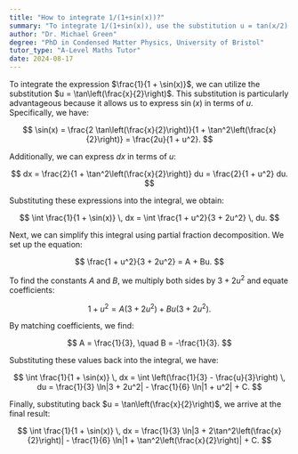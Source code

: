 ```yaml
---
title: "How to integrate 1/(1+sin(x))?"
summary: "To integrate 1/(1+sin(x)), use the substitution u = tan(x/2)."
author: "Dr. Michael Green"
degree: "PhD in Condensed Matter Physics, University of Bristol"
tutor_type: "A-Level Maths Tutor"
date: 2024-08-17
---
```


To integrate the expression $\frac{1}{1 + \sin(x)}$, we can utilize the substitution $u = \tan\left(\frac{x}{2}\right)$. This substitution is particularly advantageous because it allows us to express $\sin(x)$ in terms of $u$. Specifically, we have:

$$
\sin(x) = \frac{2 \tan\left(\frac{x}{2}\right)}{1 + \tan^2\left(\frac{x}{2}\right)} = \frac{2u}{1 + u^2}.
$$

Additionally, we can express $dx$ in terms of $u$:

$$
dx = \frac{2}{1 + \tan^2\left(\frac{x}{2}\right)} du = \frac{2}{1 + u^2} du.
$$

Substituting these expressions into the integral, we obtain:

$$
\int \frac{1}{1 + \sin(x)} \, dx = \int \frac{1 + u^2}{3 + 2u^2} \, du.
$$

Next, we can simplify this integral using partial fraction decomposition. We set up the equation:

$$
\frac{1 + u^2}{3 + 2u^2} = A + Bu.
$$

To find the constants $A$ and $B$, we multiply both sides by $3 + 2u^2$ and equate coefficients:

$$
1 + u^2 = A(3 + 2u^2) + Bu(3 + 2u^2).
$$

By matching coefficients, we find:

$$
A = \frac{1}{3}, \quad B = -\frac{1}{3}.
$$

Substituting these values back into the integral, we have:

$$
\int \frac{1}{1 + \sin(x)} \, dx = \int \left(\frac{1}{3} - \frac{u}{3}\right) \, du = \frac{1}{3} \ln|3 + 2u^2| - \frac{1}{6} \ln|1 + u^2| + C.
$$

Finally, substituting back $u = \tan\left(\frac{x}{2}\right)$, we arrive at the final result:

$$
\int \frac{1}{1 + \sin(x)} \, dx = \frac{1}{3} \ln|3 + 2\tan^2\left(\frac{x}{2}\right)| - \frac{1}{6} \ln|1 + \tan^2\left(\frac{x}{2}\right)| + C.
$$
    